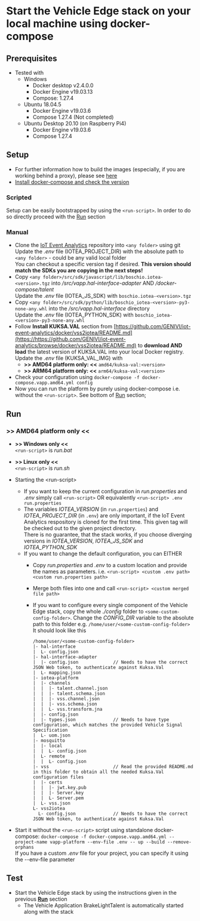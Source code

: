 <!---
  Copyright (c) 2021 Robert Bosch GmbH

  This Source Code Form is subject to the terms of the Mozilla Public
  License, v. 2.0. If a copy of the MPL was not distributed with this
  file, You can obtain one at https://mozilla.org/MPL/2.0/.

  SPDX-License-Identifier: MPL-2.0
-->

# Start the Vehicle Edge stack on your local machine using docker-compose

## Prerequisites

- Tested with
  - Windows
    - Docker desktop v2.4.0.0
    - Docker Engine v19.03.13
    - Compose: 1.27.4
  - Ubuntu 18.04.5
    - Docker Engine v19.03.6
    - Compose 1.27.4
(Not completed)
  - Ubuntu Desktop 20.10 (on Raspberry Pi4)
    - Docker Engine v19.03.6
    - Compose 1.27.4

## Setup

- For further information how to build the images (especially, if you are working behind a proxy), please see [here](https://github.com/GENIVI/iot-event-analytics/docker/)
- [Install docker-compose and check the version](https://github.com/GENIVI/iot-event-analytics/docker-compose)

### Scripted

Setup can be easily bootstrapped by using the `<run-script>`. In order to do so directly proceed with the [Run](##Run) section

### Manual

- Clone the [IoT Event Analytics](https://github.com/GENIVI/iot-event-analytics) repository into `<any folder>` using git<br>
  Update the _.env_ file (IOTEA_PROJECT_DIR) with the absolute path to `<any folder>` - could be any valid local folder<br>
  You can checkout a specific version tag if desired. __This version should match the SDKs you are copying in the next steps!__
- Copy `<any folder>/src/sdk/javascript/lib/boschio.iotea-<version>.tgz` into _/src/vapp.hal-interface-adapter_ AND _/docker-compose/talent_<br>
  Update the _.env_ file (IOTEA_JS_SDK) with `boschio.iotea-<version>.tgz`
- Copy `<any folder>/src/sdk/python/lib/boschio_iotea-<version>-py3-none-any.whl` into the _/src/vapp.hal-interface_ directory<br>
  Update the _.env_ file (IOTEA_PYTHON_SDK) with `boschio_iotea-<version>-py3-none-any.whl`
- Follow **Install KUKSA.VAL** section from [https://github.com/GENIVI/iot-event-analytics/docker/vss2iotea/README.md](https://https://github.com/GENIVI/iot-event-analytics/browse/docker/vss2iotea/README.md) to __download AND load__ the latest version of KUKSA.VAL into your local Docker registry.<br>
  Update the _.env_ file (KUKSA_VAL_IMG) with
  - __>> AMD64 platform only: <<__ `amd64/kuksa-val:<version>`
  - __>> ARM64 platform only: <<__ `arm64/kuksa-val:<version>`
- Check your configuration using `docker-compose -f docker-compose.vapp.amd64.yml config`
- Now you can run the platform by purely using docker-compose i.e. without the `<run-script>`. See bottom of [Run](Run) section;

## Run

### >> AMD64 platform only <<

- __>> Windows only <<__<br>
  `<run-script>` is _run.bat_
- __>> Linux only <<__<br>
  `<run-script>` is _run.sh_

- Starting the \<run-script\>
  - If you want to keep the current configuration in _run.properties_ and _.env_ simply call `<run-script>` OR equivalently `<run-script> .env run.properties`
  - The variables _IOTEA\_VERSION_ (in `run.properties`) and _IOTEA_PROJECT_DIR_ (in `.env`) are only important, if the IoT Event Analytics respository is cloned for the first time. This given tag will be checked out to the given project directory.<br>
    There is no guarantee, that the stack works, if you choose diverging versions in _IOTEA\_VERSION_, _IOTEA\_JS\_SDK_ and _IOTEA\_PYTHON\_SDK_
  - If you want to change the default configuration, you can EITHER
    - Copy _run.properties_ and _.env_ to a custom location and provide the names as parameters. i.e. `<run-script> <custom .env path> <custom run.properties path>`
    - Merge both files into one and call `<run-script> <custom merged file path>`
    - If you want to configure every single component of the Vehicle Edge stack, copy the whole _./config_ folder to `<some-custom-config-folder>`. Change the _CONFIG\_DIR_ variable to the absolute path to this folder e.g. `/home/user/<some-custom-config-folder>`<br>
      It should look like this<br>

      ```text
      /home/user/<some-custom-config-folder>
      |- hal-interface
      |  L- config.json
      |- hal-interface-adapter
      |  |- config.json             // Needs to have the correct JSON Web token, to authenticate against Kuksa.Val
      |  L- mapping.json
      |- iotea-platform
      |  |- channels
      |  |  |- talent.channel.json
      |  |  |- talent.schema.json
      |  |  |- vss.channel.json
      |  |  |- vss.schema.json
      |  |  L- vss.transform.jna
      |  |- config.json
      |  |- types.json              // Needs to have type configuration, which matches the provided Vehicle Signal Specification
      |  L- uom.json
      |- mosquitto
      |  |- local
      |  |  L- config.json
      |  L- remote
      |  |  L- config.json
      |- vss                        // Read the provided README.md in this folder to obtain all the needed Kuksa.Val configuration files
      |  |- certs
      |  |  |- jwt.key.pub
      |  |  |- Server.key
      |  |  L- Server.pem
      |  L- vss.json
      L- vss2iotea
        L- config.json              // Needs to have the correct JSON Web token, to authenticate against Kuksa.Val
      ```

- Start it without the `<run-script>` script using standalone docker-compose: `docker-compose -f docker-compose.vapp.amd64.yml --project-name vapp-platform --env-file .env -- up --build --remove-orphans`<br>
  If you have a custom _.env_ file for your project, you can specify it using the --env-file parameter

## Test

- Start the Vehicle Edge stack by using the instructions given in the previous __[Run](##Run)__ section
  - The Vehicle Application BrakeLightTalent is automatically started along with the stack
